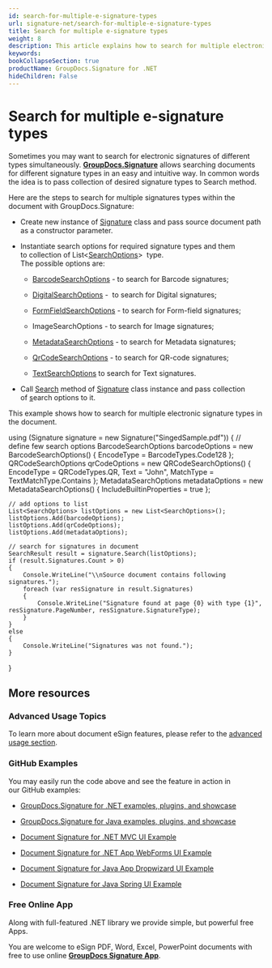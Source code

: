 ```yaml
---
id: search-for-multiple-e-signature-types
url: signature-net/search-for-multiple-e-signature-types
title: Search for multiple e-signature types
weight: 8
description: This article explains how to search for multiple electronic signatures across document pages with GroupDocs.Signature API.
keywords: 
bookCollapseSection: true
productName: GroupDocs.Signature for .NET
hideChildren: False
---
```


# Search for multiple e-signature types

Sometimes you may want to search for electronic signatures of different types simultaneously. [**GroupDocs.Signature**](https://products.groupdocs.com/signature/net) allows searching documents for different signature types in an easy and intuitive way. In common words the idea is to pass collection of desired signature types to Search method.

Here are the steps to search for multiple signatures types within the document with GroupDocs.Signature:

*   Create new instance of [Signature](https://apireference.groupdocs.com/net/signature/groupdocs.signature/signature) class and pass source document path as a constructor parameter.
    
*   Instantiate search options for required signature types and them to collection of List<[SearchOptions](https://apireference.groupdocs.com/net/signature/groupdocs.signature.options/searchoptions)\>  type.  
    The possible options are: 
    
    *   [BarcodeSearchOptions](https://apireference.groupdocs.com/net/signature/groupdocs.signature.options/barcodesearchoptions) - to search for Barcode signatures;
        
    *   [DigitalSearchOptions](https://apireference.groupdocs.com/net/signature/groupdocs.signature.options/digitalsearchoptions) -  to search for Digital signatures;
        
    *   [FormFieldSearchOptions](https://apireference.groupdocs.com/net/signature/groupdocs.signature.options/formfieldsearchoptions) - to search for Form-field signatures;
    *   ImageSearchOptions - to search for Image signatures;[](https://apireference.groupdocs.com/net/signature/groupdocs.signature.options/imagesearchoptions)
        
    *   [MetadataSearchOptions](https://apireference.groupdocs.com/net/signature/groupdocs.signature.options/metadatasearchoptions) - to search for Metadata signatures;
        
    *   [QrCodeSearchOptions](https://apireference.groupdocs.com/net/signature/groupdocs.signature.options/qrcodesearchoptions) - to search for QR-code signatures;
        
    *   [TextSearchOptions](https://apireference.groupdocs.com/net/signature/groupdocs.signature.options/textsearchoptions) to search for Text signatures.
        
*   Call [Search](https://apireference.groupdocs.com/net/signature/groupdocs.signature/signature/methods/search/_1) method of [Signature](https://apireference.groupdocs.com/net/signature/groupdocs.signature/signature) class instance and pass collection of [s](https://apireference.groupdocs.com/net/signature/groupdocs.signature.options/searchoptions)earch options to it.
    

This example shows how to search for multiple electronic signature types in the document.

using (Signature signature = new Signature("SingedSample.pdf"))
{
    // define few search options
    BarcodeSearchOptions barcodeOptions = new BarcodeSearchOptions()
    {
        EncodeType = BarcodeTypes.Code128
    };
    QRCodeSearchOptions qrCodeOptions = new QRCodeSearchOptions()
    {
        EncodeType = QRCodeTypes.QR,
        Text = "John",
        MatchType = TextMatchType.Contains
    };
    MetadataSearchOptions metadataOptions = new MetadataSearchOptions()
    {
	   IncludeBuiltinProperties = true
    };
    
    // add options to list
    List<SearchOptions> listOptions = new List<SearchOptions>();
    listOptions.Add(barcodeOptions);
    listOptions.Add(qrCodeOptions);
    listOptions.Add(metadataOptions);
    
    // search for signatures in document
    SearchResult result = signature.Search(listOptions);
    if (result.Signatures.Count > 0)
    {
        Console.WriteLine("\\nSource document contains following signatures.");
        foreach (var resSignature in result.Signatures)
        {
            Console.WriteLine("Signature found at page {0} with type {1}", resSignature.PageNumber, resSignature.SignatureType);
        }
    }
    else
    {
        Console.WriteLine("Signatures was not found.");
    }
}

## More resources

### Advanced Usage Topics

To learn more about document eSign features, please refer to the [advanced usage section](Advanced%2Busage.html).

### GitHub Examples 

You may easily run the code above and see the feature in action in our GitHub examples:

*   [GroupDocs.Signature for .NET examples, plugins, and showcase](https://github.com/groupdocs-signature/GroupDocs.Signature-for-.NET)
    
*   [GroupDocs.Signature for Java examples, plugins, and showcase](https://github.com/groupdocs-signature/GroupDocs.Signature-for-Java)
    
*   [Document Signature for .NET MVC UI Example](https://github.com/groupdocs-signature/GroupDocs.Signature-for-.NET-MVC) 
    
*   [Document Signature for .NET App WebForms UI Example](https://github.com/groupdocs-signature/GroupDocs.Signature-for-.NET-WebForms)
    
*   [Document Signature for Java App Dropwizard UI Example](https://github.com/groupdocs-signature/GroupDocs.Signature-for-Java-Dropwizard)
    
*   [Document Signature for Java Spring UI Example](https://github.com/groupdocs-signature/GroupDocs.Signature-for-Java-Spring)
    

### Free Online App 

Along with full-featured .NET library we provide simple, but powerful free Apps.

You are welcome to eSign PDF, Word, Excel, PowerPoint documents with free to use online **[GroupDocs Signature App](https://products.groupdocs.app/signature)**.

